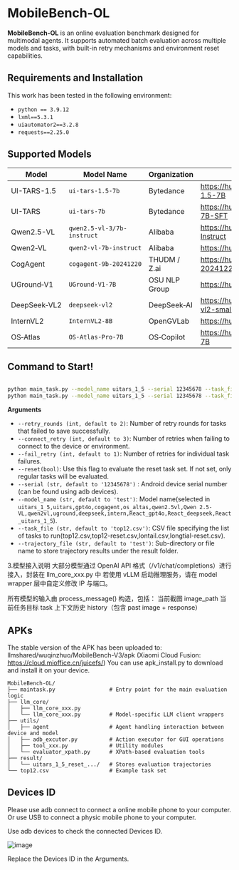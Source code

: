 # MobileBench-OL

**MobileBench-OL** is an online evaluation benchmark designed for multimodal agents. It supports automated batch evaluation across multiple models and tasks, with built-in retry mechanisms and environment reset capabilities.


## Requirements and Installation

This work has been tested in the following environment:
* `python == 3.9.12`
* `lxml==5.3.1`
* `uiautomator2==3.2.8`
* `requests==2.25.0`



## Supported Models

| Model             | Model Name                                 | Organization |Address |
|-------------------|--------------------------------------------|--------------|--------------|
| UI-TARS-1.5       | `ui-tars-1.5-7b`                           | Bytedance    |https://huggingface.co/ByteDance-Seed/UI-TARS-1.5-7B |
| UI-TARS           | `ui-tars-7b` | Bytedance    |https://huggingface.co/ByteDance-Seed/UI-TARS-7B-SFT |
| Qwen2.5-VL        | `qwen2.5-vl-3/7b-instruct`                 | Alibaba      | https://huggingface.co/Qwen/Qwen2.5-VL-7B-Instruct 
| Qwen2‑VL     | `qwen2‑vl‑7b‑instruct`  | Alibaba                 | https://huggingface.co/Qwen/Qwen2‑VL‑7B‑Instruct
| CogAgent     | `cogagent-9b-20241220`   | THUDM / Z.ai         | https://huggingface.co/zai-org/cogagent-9b-20241220  |       
| UGround‑V1   | `UGround-V1-7B`  | OSU NLP Group | https://huggingface.co/osunlp/UGround-V1-7B         |
| DeepSeek‑VL2 | `deepseek-vl2`   | DeepSeek‑AI   | https://huggingface.co/deepseek-ai/deepseek-vl2-small |
| InternVL2 | `InternVL2-8B`               | OpenGVLab          |      https://huggingface.co/OpenGVLab/InternVL2-8B       |
| OS‑Atlas  | `OS-Atlas-Pro-7B`           | OS‑Copilot       | https://huggingface.co/OS-Copilot/OS-Atlas-Pro-7B

## Command to Start!

```bash

python main_task.py --model_name uitars_1_5 --serial 12345678 --task_file top12.csv --trajectory_file round1
python main_task.py --model_name uitars_1_5 --serial 12345678 --task_file longtail-reset.csv --trajectory_file round1
```

**Arguments**
- `--retry_rounds (int, default to 2)`: Number of retry rounds for tasks that failed to save successfully.
- `--connect_retry (int, default to 3)`: Number of retries when failing to connect to the device or environment.
- `--fail_retry (int, default to 1)`: Number of retries for individual task failures.
- `--reset(bool)`: Use this flag to evaluate the reset task set. If not set, only regular tasks will be evaluated.
- `--serial (str, default to '12345678')` : Android device serial number (can be found using adb devices).
- `--model_name (str, default to 'test')`: Model name(selected in `uitars_1_5,uitars,gpt4o,cogagent,os_altas,qwen2.5vl,Qwen 2.5-VL,qwen2vl,uground,deepseek,intern,React_gpt4o,React_deepseek,React_uitars_1_5`).
- `--task_file (str, default to 'top12.csv')`: CSV file specifying the list of tasks to run(top12.csv,top12-reset.csv,lontail.csv,longtial-reset.csv).
- `--trajectory_file (str, default to 'test')`: Sub-directory or file name to store trajectory results under the result folder.

3.模型接入说明
大部分模型通过 OpenAI API 格式（/v1/chat/completions）进行接入，封装在 llm_core_xxx.py 中
若使用 vLLM 启动推理服务，请在 model wrapper 层中自定义修改 IP 与端口。

所有模型的输入由 process_message() 构造，包括：
当前截图 image_path
当前任务目标 task
上下文历史 history（包含 past image + response）


## APKs
The stable version of the APK has been uploaded to:
llmshared/wuqinzhuo/MobileBench-V3/apk (Xiaomi Cloud Fusion: https://cloud.mioffice.cn/juicefs/)
You can use apk_install.py to download and install it on your device.

```
MobileBench-OL/
├── maintask.py                 # Entry point for the main evaluation logic
├── llm_core/
│   ├── llm_core_xxx.py        
│   └── llm_core_xxx.py         # Model-specific LLM client wrappers
├── utils/
│   ├── agent                   # Agent handling interaction between device and model
│   ├── adb_excutor.py          # Action executor for GUI operations
│   ├── tool_xxx.py             # Utility modules
│   └── evaluator_xpath.py      # XPath-based evaluation tools
├── result/
│   └── uitars_1_5_reset_.../   # Stores evaluation trajectories
└── top12.csv                   # Example task set
```



## Devices ID

Please use adb connect to connect a online mobile phone to your computer. Or use USB to connect a physic mobile phone to your computer.

Use adb devices to check the connected Devices ID.

![image](picture/device_id.png)

Replace the Devices ID in the Arguments.
